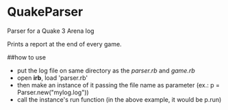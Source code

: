 # QuakeParser
Parser for a Quake 3 Arena log

Prints a report at the end of every game. 

##how to use

- put the log file on same directory as the *parser.rb* and *game.rb*
- open **irb**, load 'parser.rb'
- then make an instance of it passing the file name as parameter (ex.: p = Parser.new("mylog.log"))
- call the instance's run function (in the above example, it would be p.run) 



